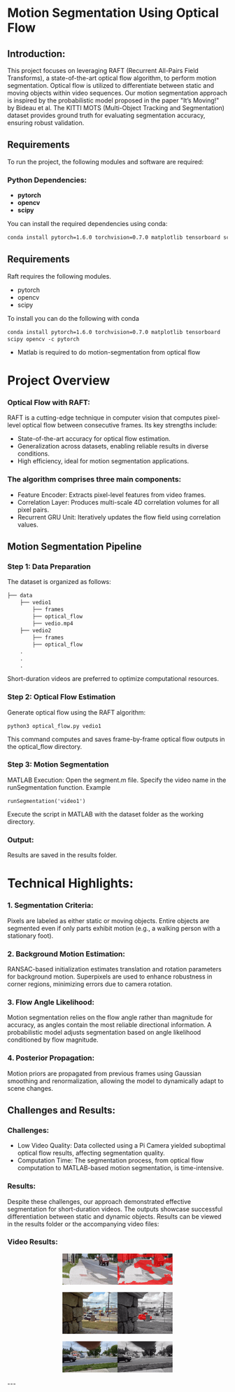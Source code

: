 # **Motion Segmentation Using Optical Flow**
## **Introduction**:
This project focuses on leveraging RAFT (Recurrent All-Pairs Field Transforms), a state-of-the-art optical flow algorithm, to perform motion segmentation. Optical flow is utilized to differentiate between static and moving objects within video sequences. Our motion segmentation approach is inspired by the probabilistic model proposed in the paper "It’s Moving!" by Bideau et al. The KITTI MOTS (Multi-Object Tracking and Segmentation) dataset provides ground truth for evaluating segmentation accuracy, ensuring robust validation.

## **Requirements**

To run the project, the following modules and software are required:

### **Python Dependencies**:
- **pytorch**
- **opencv**
- **scipy**

You can install the required dependencies using conda:

```bash
conda install pytorch=1.6.0 torchvision=0.7.0 matplotlib tensorboard scipy opencv -c pytorch
```
## **Requirements**
Raft requires the following modules.

- pytorch
- opencv
- scipy

To install you can do the following with conda

```Shell
conda install pytorch=1.6.0 torchvision=0.7.0 matplotlib tensorboard scipy opencv -c pytorch
```
- Matlab is required to do motion-segmentation from optical flow


# **Project Overview**
### Optical Flow with RAFT:
RAFT is a cutting-edge technique in computer vision that computes pixel-level optical flow between consecutive frames. Its key strengths include:

- State-of-the-art accuracy for optical flow estimation.
- Generalization across datasets, enabling reliable results in diverse conditions.
- High efficiency, ideal for motion segmentation applications.
### **The algorithm comprises three main components:**

- Feature Encoder: Extracts pixel-level features from video frames.
- Correlation Layer: Produces multi-scale 4D correlation volumes for all pixel pairs.
- Recurrent GRU Unit: Iteratively updates the flow field using correlation values.
## Motion Segmentation Pipeline
### Step 1: Data Preparation
The dataset is organized as follows:

```Shell
├── data
    ├── vedio1
        ├── frames
        ├── optical_flow
        ├── vedio.mp4
    ├── vedio2
        ├── frames
        ├── optical_flow
    .
    .
    .
```

Short-duration videos are preferred to optimize computational resources.

### Step 2: Optical Flow Estimation
Generate optical flow using the RAFT algorithm:

```Shell
python3 optical_flow.py vedio1
```

This command computes and saves frame-by-frame optical flow outputs in the optical_flow directory.

### Step 3: Motion Segmentation
MATLAB Execution:
Open the segment.m file.
Specify the video name in the runSegmentation function. Example

```shell
runSegmentation('video1')
```

Execute the script in MATLAB with the dataset folder as the working directory.
### Output:
Results are saved in the results folder.
# Technical Highlights:
### 1. Segmentation Criteria:

Pixels are labeled as either static or moving objects.
Entire objects are segmented even if only parts exhibit motion (e.g., a walking person with a stationary foot).

### 2. Background Motion Estimation:

RANSAC-based initialization estimates translation and rotation parameters for background motion.
Superpixels are used to enhance robustness in corner regions, minimizing errors due to camera rotation.

### 3. Flow Angle Likelihood:

Motion segmentation relies on the flow angle rather than magnitude for accuracy, as angles contain the most reliable directional information.
A probabilistic model adjusts segmentation based on angle likelihood conditioned by flow magnitude.

### 4. Posterior Propagation:

Motion priors are propagated from previous frames using Gaussian smoothing and renormalization, allowing the model to dynamically adapt to scene changes.

## Challenges and Results:

### Challenges:
- Low Video Quality: Data collected using a Pi Camera yielded suboptimal optical flow results, affecting segmentation quality.
- Computation Time: The segmentation process, from optical flow computation to MATLAB-based motion segmentation, is time-intensive.
### Results:
Despite these challenges, our approach demonstrated effective segmentation for short-duration videos. The outputs showcase successful differentiation between static and dynamic objects. Results can be viewed in the results folder or the accompanying video files:

### Video Results:
<p align="center">
  <img src="Optical flow based motion segmentation\results\video1\video1.gif" width="50%">
</p>

<p align="center">
  <img src="Optical flow based motion segmentation\results\video2\traffic.gif" width="50%">
</p>

<p align="center">
  <img src="Optical flow based motion segmentation\results\video3\video3.gif" width="50%">
</p>
---


